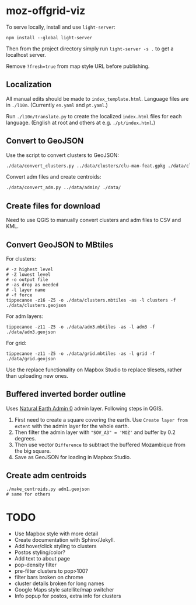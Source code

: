 # moz-offgrid-viz

To serve locally, install and use `light-server`:
```
npm install --global light-server
```

Then from the project directory simply run `light-server -s .` to get a localhost server.

Remove `?fresh=true` from map style URL before publishing.

## Localization
All manual edits should be made to `index_template.html`. Language files are in `./l10n`. (Currently `en.yaml` and `pt.yaml`.)

Run `./l10n/translate.py` to create the localized `index.html` files for each language. (English at root and others at e.g. `./pt/index.html`.)

## Convert to GeoJSON
Use the script to convert clusters to GeoJSON:
```bash
./data/convert_clusters.py ../data/clusters/clu-man-feat.gpkg ./data/clusters.geojson
```

Convert adm files and create centroids:
```bash
./data/convert_adm.py ../data/admin/ ./data/
```

## Create files for download
Need to use QGIS to manually convert clusters and adm files to CSV and KML.

## Convert GeoJSON to MBtiles
For clusters:
```
# -z highest level
# -Z lowest level
# -o output file
# -as drop as needed
# -l layer name
# -f force
tippecanoe -z16 -Z5 -o ./data/clusters.mbtiles -as -l clusters -f ./data/clusters.geojson
```

For adm layers:
```
tippecanoe -z11 -Z5 -o ./data/adm3.mbtiles -as -l adm3 -f ./data/adm3.geojson
```

For grid:
```
tippecanoe -z11 -Z5 -o ./data/grid.mbtiles -as -l grid -f ./data/grid.geojson
```

Use the replace functionality on Mapbox Studio to replace tilesets, rather than uploading new ones.

## Buffered inverted border outline
Uses [Natural Earth Admin 0](https://www.naturalearthdata.com/downloads/10m-cultural-vectors/) admin layer. Following steps in QGIS.

1. First need to create a square covering the earth. Use `Create layer from extent` with the admin layer for the whole earth.
2. Then filter the admin layer with `"SOV_A3" = 'MOZ'` and buffer by 0.2 degrees.
3. Then use vector `Difference` to subtract the buffered Mozambique from the big square.
4. Save as GeoJSON for loading in Mapbox Studio.

## Create adm centroids
```
./make_centroids.py adm1.geojson
# same for others
```

# TODO
- Use Mapbox style with more detail
- Create documentation with Sphinx/Jekyll.
- Add hover/click styling to clusters
- Postos styling/color?
- Add text to about page
- pop-density filter
- pre-filter clusters to pop>100?
- filter bars broken on chrome 
- cluster details broken for long names
- Google Maps style satellite/map switcher
- Info popup for postos, extra info for clusters
